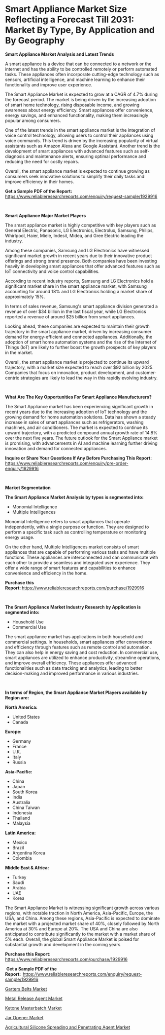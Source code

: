 <p><h1>Smart Appliance Market Size Reflecting a Forecast Till 2031: Market By Type, By Application and By Geography</h1></p><p><strong>Smart Appliance Market Analysis and Latest Trends</strong></p>
<p><p>A smart appliance is a device that can be connected to a network or the internet and has the ability to be controlled remotely or perform automated tasks. These appliances often incorporate cutting-edge technology such as sensors, artificial intelligence, and machine learning to enhance their functionality and improve user experience.</p><p>The Smart Appliance Market is expected to grow at a CAGR of 4.7% during the forecast period. The market is being driven by the increasing adoption of smart home technology, rising disposable income, and growing awareness about energy efficiency. Smart appliances offer convenience, energy savings, and enhanced functionality, making them increasingly popular among consumers.</p><p>One of the latest trends in the smart appliance market is the integration of voice control technology, allowing users to control their appliances using voice commands. This trend is driven by the increasing popularity of virtual assistants such as Amazon Alexa and Google Assistant. Another trend is the development of smart appliances with advanced features such as self-diagnosis and maintenance alerts, ensuring optimal performance and reducing the need for costly repairs.</p><p>Overall, the smart appliance market is expected to continue growing as consumers seek innovative solutions to simplify their daily tasks and improve efficiency in their homes.</p></p>
<p><strong>Get a Sample PDF of the Report:&nbsp;</strong> <a href="https://www.reliableresearchreports.com/enquiry/request-sample/1929916">https://www.reliableresearchreports.com/enquiry/request-sample/1929916</a></p>
<p>&nbsp;</p>
<p><strong>Smart Appliance Major Market Players</strong></p>
<p><p>The smart appliance market is highly competitive with key players such as General Electric, Panasonic, LG Electronics, Electrolux, Samsung, Philips, Whirlpool, Haier, Miele, Indesit, Midea, and Gree Electric leading the industry. </p><p>Among these companies, Samsung and LG Electronics have witnessed significant market growth in recent years due to their innovative product offerings and strong brand presence. Both companies have been investing heavily in developing smart appliances that offer advanced features such as IoT connectivity and voice control capabilities. </p><p>According to recent industry reports, Samsung and LG Electronics hold a significant market share in the smart appliance market, with Samsung accounting for around 18% and LG Electronics holding a market share of approximately 15%. </p><p>In terms of sales revenue, Samsung's smart appliance division generated a revenue of over $34 billion in the last fiscal year, while LG Electronics reported a revenue of around $25 billion from smart appliances. </p><p>Looking ahead, these companies are expected to maintain their growth trajectory in the smart appliance market, driven by increasing consumer demand for energy-efficient and connected appliances. Additionally, the adoption of smart home automation systems and the rise of the Internet of Things (IoT) are likely to further boost the growth prospects of key players in the market. </p><p>Overall, the smart appliance market is projected to continue its upward trajectory, with a market size expected to reach over $92 billion by 2025. Companies that focus on innovation, product development, and customer-centric strategies are likely to lead the way in this rapidly evolving industry.</p></p>
<p>&nbsp;</p>
<p><strong>What Are The Key Opportunities For Smart Appliance Manufacturers?</strong></p>
<p><p>The Smart Appliance market has been experiencing significant growth in recent years due to the increasing adoption of IoT technology and the growing demand for home automation solutions. Data has shown a steady increase in sales of smart appliances such as refrigerators, washing machines, and air conditioners. The market is expected to continue its upward trajectory, with a predicted compound annual growth rate of 14.8% over the next five years. The future outlook for the Smart Appliance market is promising, with advancements in AI and machine learning further driving innovation and demand for connected appliances.</p></p>
<p><strong>Inquire or Share Your Questions If Any Before Purchasing This Report:</strong> <a href="https://www.reliableresearchreports.com/enquiry/pre-order-enquiry/1929916">https://www.reliableresearchreports.com/enquiry/pre-order-enquiry/1929916</a></p>
<p>&nbsp;</p>
<p><strong>Market Segmentation</strong></p>
<p><strong>The Smart Appliance Market Analysis by types is segmented into:</strong></p>
<p><ul><li>Monomial Intelligence</li><li>Multiple Intelligences</li></ul></p>
<p><p>Monomial Intelligence refers to smart appliances that operate independently, with a single purpose or function. They are designed to perform a specific task such as controlling temperature or monitoring energy usage. </p><p>On the other hand, Multiple Intelligences market consists of smart appliances that are capable of performing various tasks and have multiple functions. These appliances are interconnected and can communicate with each other to provide a seamless and integrated user experience. They offer a wide range of smart features and capabilities to enhance convenience and efficiency in the home.</p></p>
<p><strong>Purchase this Report:&nbsp;</strong><a href="https://www.reliableresearchreports.com/purchase/1929916">https://www.reliableresearchreports.com/purchase/1929916</a></p>
<p>&nbsp;</p>
<p><strong>The Smart Appliance Market Industry Research by Application is segmented into:</strong></p>
<p><ul><li>Household Use</li><li>Commercial Use</li></ul></p>
<p><p>The smart appliance market has applications in both household and commercial settings. In households, smart appliances offer convenience and efficiency through features such as remote control and automation. They can also help in energy saving and cost reduction. In commercial use, smart appliances are utilized to enhance productivity, streamline operations, and improve overall efficiency. These appliances offer advanced functionalities such as data tracking and analytics, leading to better decision-making and improved performance in various industries.</p></p>
<p>&nbsp;</p>
<p><strong>In terms of Region, the Smart Appliance Market Players available by Region are:</strong></p>
<p>
    <p> <strong> North America: </strong>
        <ul>
            <li>United States</li>
            <li>Canada</li>
        </ul>
        </p> 
    <p> <strong> Europe: </strong>
        <ul>
            <li>Germany</li>
            <li>France</li>
            <li>U.K.</li>
            <li>Italy</li>
            <li>Russia</li>
        </ul>
        </p> 
    <p> <strong> Asia-Pacific: </strong>
        <ul>
            <li>China</li>
            <li>Japan</li>
            <li>South Korea</li>
            <li>India</li>
            <li>Australia</li>
            <li>China Taiwan</li>
            <li>Indonesia</li>
            <li>Thailand</li>
            <li>Malaysia</li>
        </ul>
        </p> 
    <p> <strong> Latin America: </strong>
        <ul>
            <li>Mexico</li>
            <li>Brazil</li>
            <li>Argentina Korea</li>
            <li>Colombia</li>
        </ul>
        </p> 
    <p> <strong> Middle East & Africa: </strong>
        <ul>
            <li>Turkey</li>
            <li>Saudi</li>
            <li>Arabia</li>
            <li>UAE</li>
            <li>Korea</li>
        </ul>
    </p>
    </p>
<p><p>The Smart Appliance Market is witnessing significant growth across various regions, with notable traction in North America, Asia-Pacific, Europe, the USA, and China. Among these regions, Asia-Pacific is expected to dominate the market with a projected market share of 40%, closely followed by North America at 30% and Europe at 20%. The USA and China are also anticipated to contribute significantly to the market with a market share of 5% each. Overall, the global Smart Appliance Market is poised for substantial growth and development in the coming years.</p></p>
<p><strong>Purchase this Report: </strong><a href="https://www.reliableresearchreports.com/purchase/1929916">https://www.reliableresearchreports.com/purchase/1929916</a></p>
<p>&nbsp;<strong>Get a Sample PDF of the Report:&nbsp;&nbsp;</strong><a href="https://www.reliableresearchreports.com/enquiry/request-sample/1929916">https://www.reliableresearchreports.com/enquiry/request-sample/1929916</a></p>
<p><strong></strong></p>
<p><p><a href="https://view.publitas.com/reportprime-1/garters-belts-market-with-the-goal-of-estimating-the-market-size-and-future-growth-potential-of-various-market-segments-based-on-component-applications-end-user-and-region/">Garters Belts Market</a></p><p><a href="https://glittery-fuchsia-86a.notion.site/Metal-Release-Agent-Market-Provides-a-Comprehensive-Analysis-Including-a-Macro-Overview-of-the-Marke-7866b2947efa4bc096de2bb69e163e99">Metal Release Agent Market</a></p><p><a href="https://glittery-fuchsia-86a.notion.site/Ketone-Masterbatch-Market-Size-Share-Trends-Analysis-Report-By-Application-Regional-Outlook-Com-da4051f2eb2a4d7aaae3b9bd78ec3f9b">Ketone Masterbatch Market</a></p><p><a href="https://view.publitas.com/reportprime-1/jar-opener-market-research-report-provides-critical-insights-that-can-help-shape-business-development-and-investment-strategies/">Jar Opener Market</a></p><p><a href="https://acidic-farm-354.notion.site/Agricultural-Silicone-Spreading-and-Penetrating-Agent-Market-Offers-Provide-Insightful-Data-for-the--61bb9699b04748e0bc15d8bfc2358125">Agricultural Silicone Spreading and Penetrating Agent Market</a></p></p>